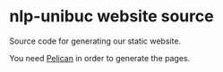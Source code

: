 nlp-unibuc website source
=========================

Source code for generating our static website.

You need [Pelican](http://blog.getpelican.com/) in order to generate the pages.
